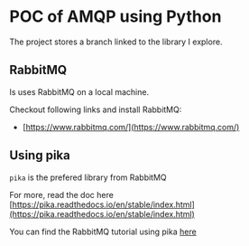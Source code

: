 # POC of AMQP using Python

The project stores a branch linked to the library I explore.


## RabbitMQ

Is uses RabbitMQ on a local machine.

Checkout following links and install RabbitMQ:

- [https://www.rabbitmq.com/](https://www.rabbitmq.com/)

## Using pika

`pika` is the prefered library from RabbitMQ

For more, read the doc here [https://pika.readthedocs.io/en/stable/index.html](https://pika.readthedocs.io/en/stable/index.html)

You can find the RabbitMQ tutorial using pika [here](https://www.rabbitmq.com/tutorials/tutorial-one-python.html)

